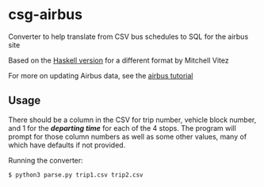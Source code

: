 # csg-airbus
Converter to help translate from CSV bus schedules to SQL for the airbus site

Based on the [Haskell version](https://github.com/mitchellvitez/csg-airbus) for a different format by Mitchell Vitez

For more on updating Airbus data, see the [airbus tutorial](https://github.com/mitchellvitez/UM-CSG-Tutorials/blob/master/airbus.md)

## Usage

There should be a column in the CSV for trip number, vehicle block number, and 1 for the ***departing time*** for each of the 4 stops. The program will prompt for those column numbers as well as some other values, many of which have defaults if not provided.

Running the converter:
```
$ python3 parse.py trip1.csv trip2.csv
```
